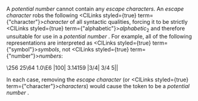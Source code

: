  



A *potential number* cannot contain any *escape characters*. An *escape character* robs the following <ClLinks styled={true} term={"character"}><i>character</i></ClLinks> of all syntactic qualities, forcing it to be strictly <ClLinks styled={true} term={"alphabetic"}><i>alphabetic</i></ClLinks><sub>2</sub> and therefore unsuitable for use in a *potential number* . For example, all of the following representations are interpreted as <ClLinks styled={true} term={"symbol"}><i>symbols</i></ClLinks>, not <ClLinks styled={true} term={"number"}><i>numbers</i></ClLinks>: 



\256 25\64 1.0\E6 |100| 3\.14159 |3/4| 3\/4 5|| 



In each case, removing the *escape character* (or <ClLinks styled={true} term={"character"}><i>characters</i></ClLinks>) would cause the token to be a *potential number* . 



